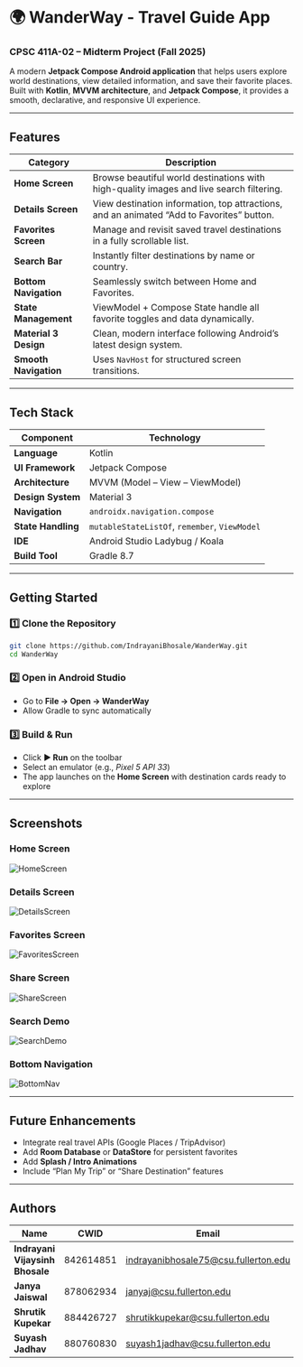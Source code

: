 # 🌍 WanderWay - Travel Guide App

### CPSC 411A-02 – Midterm Project (Fall 2025)

A modern **Jetpack Compose Android application** that helps users explore world destinations, view detailed information, and save their favorite places.  
Built with **Kotlin**, **MVVM architecture**, and **Jetpack Compose**, it provides a smooth, declarative, and responsive UI experience.

---

## Features  

| Category | Description |
|-----------|-------------|
| **Home Screen** | Browse beautiful world destinations with high-quality images and live search filtering. |
| **Details Screen** | View destination information, top attractions, and an animated️ “Add to Favorites” button. |
| **Favorites Screen** | Manage and revisit saved travel destinations in a fully scrollable list. |
| **Search Bar** | Instantly filter destinations by name or country. |
| **Bottom Navigation** | Seamlessly switch between Home and Favorites. |
| **State Management** | ViewModel + Compose State handle all favorite toggles and data dynamically. |
| **Material 3 Design** | Clean, modern interface following Android’s latest design system. |
| **Smooth Navigation** | Uses `NavHost` for structured screen transitions. |

---

## Tech Stack  

| Component | Technology |
|------------|-------------|
| **Language** | Kotlin |
| **UI Framework** | Jetpack Compose |
| **Architecture** | MVVM (Model – View – ViewModel) |
| **Design System** | Material 3 |
| **Navigation** | `androidx.navigation.compose` |
| **State Handling** | `mutableStateListOf`, `remember`, `ViewModel` |
| **IDE** | Android Studio Ladybug / Koala |
| **Build Tool** | Gradle 8.7 |

---

## Getting Started  

### 1️⃣ Clone the Repository  
```bash
git clone https://github.com/IndrayaniBhosale/WanderWay.git
cd WanderWay
````

### 2️⃣ Open in Android Studio

* Go to **File → Open → WanderWay**
* Allow Gradle to sync automatically

### 3️⃣ Build & Run

* Click **▶ Run** on the toolbar
* Select an emulator (e.g., *Pixel 5 API 33*)
* The app launches on the **Home Screen** with destination cards ready to explore

---

## Screenshots

### Home Screen

![HomeScreen](readme_assets/home.png)

### Details Screen

![DetailsScreen](readme_assets/details.png)

### Favorites Screen

![FavoritesScreen](readme_assets/favorites.png)

### Share Screen

![ShareScreen](readme_assets/share.png)

### Search Demo

![SearchDemo](readme_assets/search.png)

### Bottom Navigation

![BottomNav](readme_assets/navigation.png)

---

## Future Enhancements

* Integrate real travel APIs (Google Places / TripAdvisor)
* Add **Room Database** or **DataStore** for persistent favorites
* Add **Splash / Intro Animations**
* Include “Plan My Trip” or “Share Destination” features

---

## Authors

| Name                            | CWID      | Email                                                                               |
| ------------------------------- | --------- | ----------------------------------------------------------------------------------- |
| **Indrayani Vijaysinh Bhosale** | 842614851 | [indrayanibhosale75@csu.fullerton.edu](mailto:indrayanibhosale75@csu.fullerton.edu) |
| **Janya Jaiswal**               | 878062934 | [janyaj@csu.fullerton.edu](mailto:janyaj@csu.fullerton.edu)                         |
| **Shrutik Kupekar**             | 884426727 | [shrutikkupekar@csu.fullerton.edu](mailto:shrutikkupekar@csu.fullerton.edu)         |
| **Suyash Jadhav**               | 880760830 | [suyash1jadhav@csu.fullerton.edu](mailto:suyash1jadhav@csu.fullerton.edu)           |

